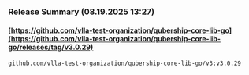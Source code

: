 ### Release Summary (08.19.2025 13:27)
#### [https://github.com/vlla-test-organization/qubership-core-lib-go](https://github.com/vlla-test-organization/qubership-core-lib-go/releases/tag/v3.0.29)
```
github.com/vlla-test-organization/qubership-core-lib-go/v3:v3.0.29
```

